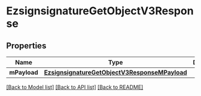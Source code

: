 # EzsignsignatureGetObjectV3Response

## Properties
Name | Type | Description | Notes
------------ | ------------- | ------------- | -------------
**mPayload** | [**EzsignsignatureGetObjectV3ResponseMPayload**](EzsignsignatureGetObjectV3ResponseMPayload.md) |  | 

[[Back to Model list]](../README.md#documentation-for-models) [[Back to API list]](../README.md#documentation-for-api-endpoints) [[Back to README]](../README.md)



